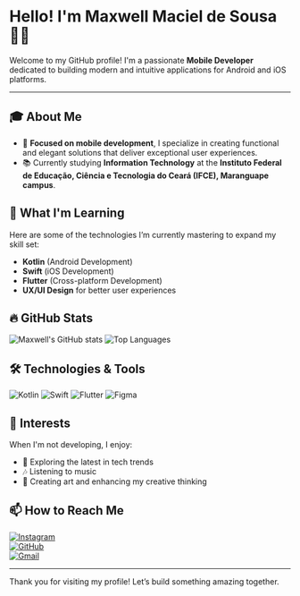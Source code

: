 # Hello! I'm Maxwell Maciel de Sousa 📱✨

Welcome to my GitHub profile! I'm a passionate **Mobile Developer** dedicated to building modern and intuitive applications for Android and iOS platforms.

---

## 🎓 About Me
- 📱 **Focused on mobile development**, I specialize in creating functional and elegant solutions that deliver exceptional user experiences.  
- 📚 Currently studying **Information Technology** at the **Instituto Federal de Educação, Ciência e Tecnologia do Ceará (IFCE), Maranguape campus**.  

## 🌱 What I'm Learning
Here are some of the technologies I’m currently mastering to expand my skill set:
- **Kotlin** (Android Development)
- **Swift** (iOS Development)
- **Flutter** (Cross-platform Development)
- **UX/UI Design** for better user experiences

## 🔥 GitHub Stats
![Maxwell's GitHub stats](https://github-readme-stats.vercel.app/api?username=MaxwellMSousa&show_icons=true&theme=radical)
![Top Languages](https://github-readme-stats.vercel.app/api/top-langs/?username=MaxwellMSousa&layout=compact&theme=radical)

## 🛠️ Technologies & Tools
![Kotlin](https://img.icons8.com/color/48/000000/kotlin.png) ![Swift](https://img.icons8.com/color/48/000000/swift.png) ![Flutter](https://img.icons8.com/color/48/000000/flutter.png) ![Figma](https://img.icons8.com/color/48/000000/figma.png)

## 🎨 Interests
When I'm not developing, I enjoy:
- 📖 Exploring the latest in tech trends
- 🎶 Listening to music
- 🎨 Creating art and enhancing my creative thinking

## 📫 How to Reach Me
[![Instagram](https://img.icons8.com/fluency/48/000000/instagram-new.png)](https://instagram.com/maxsksr)  
[![GitHub](https://img.icons8.com/fluency/48/000000/github.png)](https://github.com/MaxwellMSousa)  
[![Gmail](https://img.icons8.com/fluency/48/000000/gmail.png)](mailto:maxwellmaciel@gmail.com)

---

Thank you for visiting my profile! Let’s build something amazing together.
